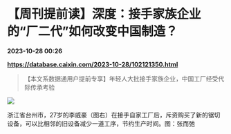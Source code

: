 # 【周刊提前读】深度：接手家族企业的“厂二代”如何改变中国制造？

**2023-10-28 00:26**

**https://database.caixin.com/2023-10-28/102121350.html**

> 【本文系数据通用户提前专享】年轻人大批接手家族企业，中国工厂经受代际传承考验

  

![](https://img.caixin.com/2023-10-28/169845177489795_840_560.jpg)

浙江省台州市，27岁的李威豪（图右）在接手自家工厂后，斥资购买了新的锯切设备，可以比相邻的旧设备减少一道工序，节约生产时间。图：张而弛
